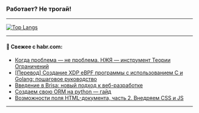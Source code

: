 ### Работает? Не трогай!

---
<!--
#### 🛠️ Technical stack:

![Java](https://img.shields.io/badge/Java-informational?logo=Oracle&style=flat&logoColor=white&color=FF4500)
![Kotlin](https://img.shields.io/badge/Kotlin-informational?logo=Kotlin&style=flat&logoColor=white&color=774D97)
![TS](https://img.shields.io/badge/TypeScript-informational?logo=typeScript&style=flat&logoColor=black&color=017acc)
![Python](https://img.shields.io/badge/Python-informational?logo=Python&style=flat&logoColor=black&color=ffdd54) <br>
![Spring](https://img.shields.io/badge/Spring-informational?logo=Spring&style=flat&logoColor=white&color=6DB33F) 
![SpringBoot](https://img.shields.io/badge/SpringBoot-informational?logo=SpringBoot&style=flat&logoColor=white&color=6DB33F)
![Nest](https://img.shields.io/badge/NestJS-informational?logo=NestJS&style=flat&logoColor=white&color=E0234E) 
![NodeJS](https://img.shields.io/badge/NodeJS-informational?logo=node.js&style=flat&logoColor=white&color=70A760)<br>
![PostgreSQL](https://img.shields.io/badge/PostgreSQL-informational?logo=PostgreSQL&style=flat&logoColor=white&color=DAA520)
![MongoDB](https://img.shields.io/badge/MongoDB-informational?logo=MongoDB&style=flat&logoColor=white&color=870000)
![Apache](https://img.shields.io/badge/Apache-informational?logo=apache&style=flat&logoColor=white&color=f74e28)

___ 
-->

<!--- #### 🛠️ : --->

[![Top Langs](https://github-readme-stats-82jvfl3w3-advtsettinggmailcoms-projects.vercel.app/api/top-langs/?username=zloylis&langs_count=10&hide_title=true&title_color=e6edf3&size_weight=0.5&count_weight=0.5&layout=compact&hide_progress=true&hide_border=true&theme=dracula)](https://github.com/zloylis)

<!---


####  :octocat:&nbsp;&nbsp; Статистика:

![GitHub stats](https://github-readme-stats-u2qms2cxw-advtsettinggmailcoms-projects.vercel.app/api?username=zloylis&show_icons=true&hide_border=true&theme=dracula&title_color=e6edf3&include_all_commits=true&count_private=true&hide_rank=false&hide_title=true&rank_icon=github)
-->
---

#### 💬 Свежее с habr.com:

<!-- BLOG-POST-LIST:START -->
- [Когда проблема — не проблема. НЖЯ — инструмент Теории Ограничений](https://habr.com/ru/companies/oleg-bunin/articles/859734/?utm_source=habrahabr&utm_medium=rss&utm_campaign=859734)
- [[Перевод] Создание XDP eBPF программы с использованием C и Golang: пошаговое руководство](https://habr.com/ru/companies/otus/articles/860104/?utm_source=habrahabr&utm_medium=rss&utm_campaign=860104)
- [Введение в Brisa: новый подход к веб-разработке](https://habr.com/ru/companies/domclick/articles/859952/?utm_source=habrahabr&utm_medium=rss&utm_campaign=859952)
- [Создаем свою ORM на python — гайд](https://habr.com/ru/companies/timeweb/articles/851706/?utm_source=habrahabr&utm_medium=rss&utm_campaign=851706)
- [Возможности поля HTML-документа, часть 2. Внедряем CSS и JS](https://habr.com/ru/companies/lad_/articles/860106/?utm_source=habrahabr&utm_medium=rss&utm_campaign=860106)
<!-- BLOG-POST-LIST:END -->

---
